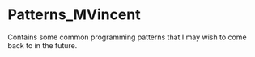 # Patterns_MVincent
Contains some common programming patterns that I may wish to come back to in the future. 
